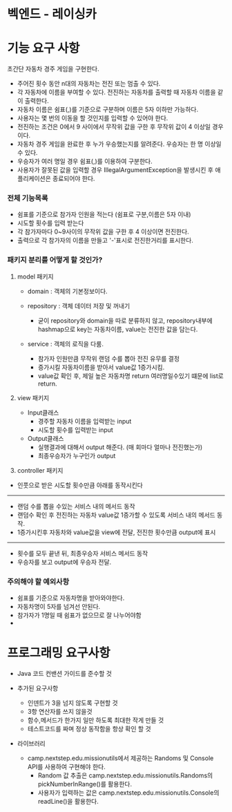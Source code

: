 # 벡엔드 - 레이싱카
# 기능 요구 사항 
초간단 자동차 경주 게임을 구현한다.

- 주어진 횟수 동안 n대의 자동차는 전진 또는 멈출 수 있다.
- 각 자동차에 이름을 부여할 수 있다. 전진하는 자동차를 출력할 때 자동차 이름을 같이 출력한다.
- 자동차 이름은 쉼표(,)를 기준으로 구분하며 이름은 5자 이하만 가능하다.
- 사용자는 몇 번의 이동을 할 것인지를 입력할 수 있어야 한다.
- 전진하는 조건은 0에서 9 사이에서 무작위 값을 구한 후 무작위 값이 4 이상일 경우이다.
- 자동차 경주 게임을 완료한 후 누가 우승했는지를 알려준다. 우승자는 한 명 이상일 수 있다.
- 우승자가 여러 명일 경우 쉼표(,)를 이용하여 구분한다.
- 사용자가 잘못된 값을 입력할 경우 IllegalArgumentException을 발생시킨 후 애플리케이션은 종료되어야 한다.


### 전체 기능목록
- 쉼표를 기준으로 참가자 인원을 적는다 (쉼표로 구분,이름은 5자 이내)
- 시도할 횟수를 입력 받는다
- 각 참가자마다 0~9사이의 무작위 값을 구한 후 4 이상이면 전진한다.
- 출력으로 각 참가자의 이름을 만들고 '-'표시로 전진한거리를 표시한다.

### 패키지 분리를 어떻게 할 것인가?
1. model 패키지
   - domain : 객체의 기본정보이다.
   - repository : 객체 데이터 저장 및 꺼내기
     - 굳이 repository와 domain을 따로 분류하지 않고, repository내부에 hashmap으로 key는 자동차이름, value는 전진한 값을 담는다.
   
   - service : 객체의 로직을 다룸.
        - 참가자 인원만큼 무작위 랜덤 수를 뽑아 전진 유무를 결정
        - 증가시킬 자동차이름을 받아서 value값 1증가시킴.
        - value값 확인 후, 제일 높은 자동차명 return 여러명일수있기 떄문에 list로 return.


2. view 패키지
   - Input클래스
     - 경주할 자동차 이름을 입력받는 input
     - 시도할 횟수를 입력받는 input
   - Output클래스
     - 실행결과에 대해서 output 해준다. (매 회마다 얼마나 전진했는가)
     - 최종우승자가 누구인가 output

   
3. controller 패키지
- 인풋으로 받은 시도할 횟수만큼 아래를 동작시킨다
------
- 랜덤 수를 뽑을 수있는 서비스 내의 메서드 동작
- 랜덤수 확인 후 전진하는 자동차 value값 1증가할 수 있도록 서비스 내의 메서드 동작.
- 1증가시킨후 자동차와 value값을 view에 전달, 전진한 횟수만큼 output에 표시
-------
- 횟수를 모두 끝낸 뒤, 최종우승자 서비스 메서드 동작
- 우승자를 보고 output에 우승자 전달.



### 주의해야 할 예외사항
- 쉼표를 기준으로 자동차명을 받아와야한다.
- 자동차명이 5자를 넘겨선 안된다.
- 참가자가 1명일 때 쉼표가 없으므로 잘 나누어야함
- 


# 프로그래밍 요구사항
- Java 코드 컨밴션 가이드를 준수할 것

- 추가된 요구사항
  - 인덴트가 3을 넘지 않도록 구현할 것
  - 3항 연산자를 쓰지 않을것
  - 함수,메서드가 한가지 일만 하도록 최대한 작게 만들 것
  - 테스트코드를 짜며 정상 동작함을 항상 확인 할 것
- 라이브러리
  - camp.nextstep.edu.missionutils에서 제공하는 Randoms 및 Console API를 사용하여 구현해야 한다.
    - Random 값 추출은 camp.nextstep.edu.missionutils.Randoms의 pickNumberInRange()를 활용한다.
    - 사용자가 입력하는 값은 camp.nextstep.edu.missionutils.Console의 readLine()을 활용한다.

    



















